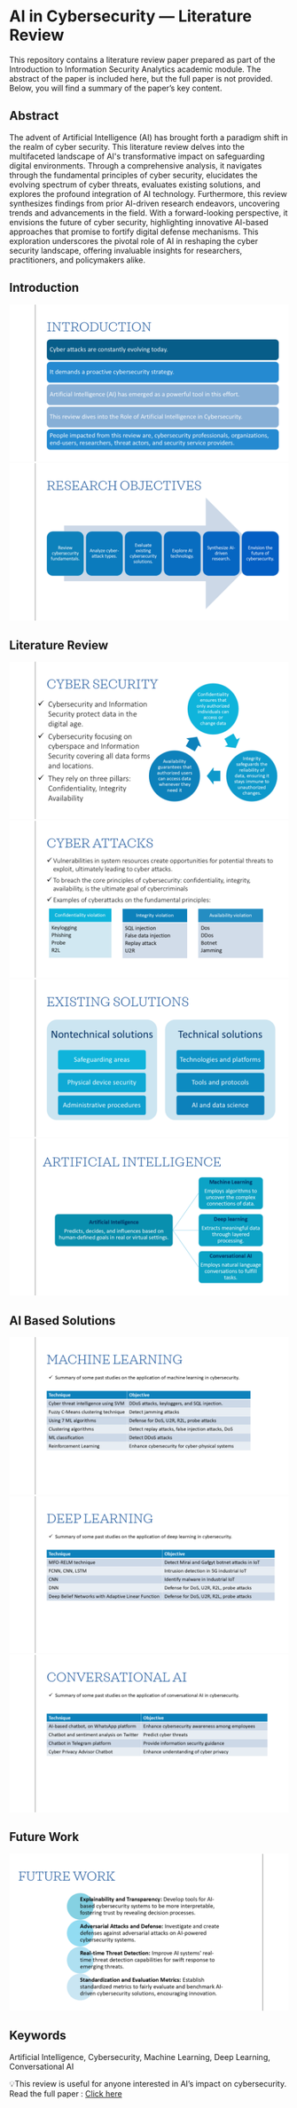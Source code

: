 # AI in Cybersecurity — Literature Review

This repository contains a literature review paper prepared as part of the Introduction to Information Security Analytics academic module. The abstract of the paper is included here, but the full paper is not provided. Below, you will find a summary of the paper’s key content.

## Abstract

The advent of Artificial Intelligence (AI) has brought forth a paradigm shift in the realm of cyber security. This literature review delves into the multifaceted landscape of AI's transformative impact on safeguarding digital environments. Through a comprehensive analysis, it navigates through the fundamental principles of cyber security, elucidates the evolving spectrum of cyber threats, evaluates existing solutions, and explores the profound integration of AI technology. Furthermore, this review synthesizes findings from prior AI-driven research endeavors, uncovering trends and advancements in the field. With a forward-looking perspective, it envisions the future of cyber security, highlighting innovative AI-based approaches that promise to fortify digital defense mechanisms. This exploration underscores the pivotal role of AI in reshaping the cyber security landscape, offering invaluable insights for researchers, practitioners, and policymakers alike. 

## Introduction
![](slides/Slide2.PNG)
<br>
![](slides/Slide3.PNG)

## Literature Review
![](slides/Slide5.PNG)
<br>
![](slides/Slide6.PNG)
<br>
![](slides/Slide7.PNG)
<br>
![](slides/Slide8.PNG)

## AI Based Solutions
![](slides/Slide10.PNG)
<br>
![](slides/Slide11.PNG)
<br>
![](slides/Slide12.PNG)
<br>

## Future Work
![](slides/Slide13.PNG)

## Keywords

Artificial Intelligence, Cybersecurity, Machine Learning, Deep Learning, Conversational AI


💡This review is useful for anyone interested in AI’s impact on cybersecurity. Read the full paper : [Click here](https://drive.google.com/drive/folders/195H2O3UEjLoqNa_BHFwrJgzpUF4Af_XE?usp=drive_link)

